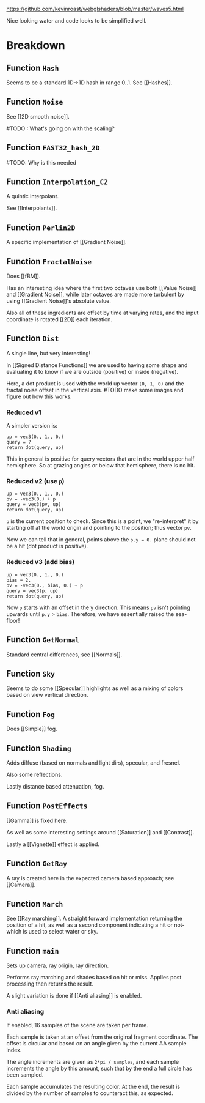 https://github.com/kevinroast/webglshaders/blob/master/waves5.html

Nice looking water and code looks to be simplified well.

# Breakdown


## Function `Hash`

Seems to be a standard 1D->1D hash in range 0..1.
See [[Hashes]].


## Function `Noise`

See [[2D smooth noise]].

#TODO : What's going on with the scaling?

## Function `FAST32_hash_2D`

#TODO: Why is this needed

## Function `Interpolation_C2`

A quintic interpolant.

See [[Interpolants]].


## Function `Perlin2D`

A specific implementation of [[Gradient Noise]].

## Function `FractalNoise`

Does [[fBM]].

Has an interesting idea where the first two octaves use both [[Value Noise]] and [[Gradient Noise]], while later octaves are made more turbulent by using [[Gradient Noise]]'s absolute value.

Also all of these ingredients are offset by time at varying rates, and the input coordinate is rotated [[2D]] each iteration.

## Function `Dist`

A single line, but very interesting!

In [[Signed Distance Functions]] we are used to having some shape and evaluating it to know if we are outside (positive) or inside (negative).

Here, a dot product is used with the world up vector `(0, 1, 0)` and the fractal noise offset in the vertical axis.
#TODO  make some images and figure out how this works.

### Reduced v1

A simpler version is:

```
up = vec3(0., 1., 0.)
query = ?
return dot(query, up)
```

This in general is positive for query vectors that are in the world upper half hemisphere.
So at grazing angles or below that hemisphere, there is no hit.

### Reduced v2 (use `p`)

```
up = vec3(0., 1., 0.)
pv = -vec3(0.) + p
query = vec3(pv, up)
return dot(query, up)
```

`p` is the current position to check. Since this is a point, we "re-interpret" it by starting off at the world origin and pointing to the position; thus vector `pv`.

Now we can tell that in general, points above the `p.y = 0.` plane should not be a hit (dot product is positive).


### Reduced v3 (add bias)

```
up = vec3(0., 1., 0.)
bias = 2.
pv = -vec3(0., bias, 0.) + p
query = vec3(p, up)
return dot(query, up)
```

Now  `p` starts with an offset in the y direction.
This means `pv` isn't pointing upwards until `p.y` > `bias`.
Therefore, we have essentially raised the sea-floor!

## Function `GetNormal`

Standard central differences, see [[Normals]].

## Function `Sky`

Seems to do some [[Specular]] highlights as well as a mixing of colors based on view vertical direction.

## Function `Fog`

Does [[Simple]] fog.

## Function `Shading`

Adds diffuse (based on normals and light dirs),
specular, and fresnel.

Also some reflections.

Lastly distance based attenuation, fog.


## Function `PostEffects`

[[Gamma]] is fixed here.

As well as some interesting settings around [[Saturation]] and [[Contrast]].

Lastly a [[Vignette]] effect is applied.

## Function `GetRay`

A ray is created here in the expected camera based approach; see [[Camera]].

## Function `March`

See [[Ray marching]].
A straight forward implementation returning the position of a hit, as well as a second component indicating a hit or not- which is used to select water or sky.

## Function `main`

Sets up camera, ray origin, ray direction.

Performs ray marching and shades based on hit or miss.
Applies post processing then returns the result.

A slight variation is done if [[Anti aliasing]] is enabled.

### Anti aliasing

If enabled, 16 samples of the scene are taken per frame.

Each sample is taken at an offset from the original fragment coordinate.
The offset is circular and based on an angle given by the current AA sample index.

The angle increments are given as `2*pi / samples`, and each sample increments the angle by this amount, such that by the end a full circle has been sampled.

Each sample accumulates the resulting color.
At the end, the result is divided by the number of samples to counteract this, as expected.